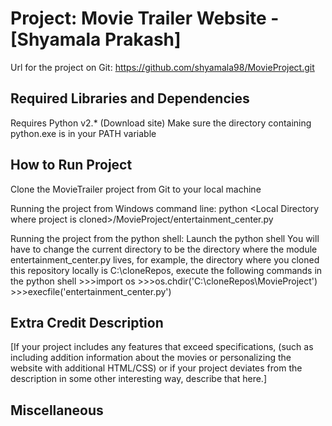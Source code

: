 Project: Movie Trailer Website  - [Shyamala Prakash]
================================
Url for the project on Git: https://github.com/shyamala98/MovieProject.git

Required Libraries and Dependencies
-----------------------------------
Requires Python v2.* (Download site)
Make sure the directory containing python.exe is in your PATH variable

How to Run Project
------------------
Clone the MovieTrailer project from Git to your local machine

Running the project from Windows command line:
python \<Local Directory where project is cloned\>/MovieProject/entertainment_center.py

Running the project from the python shell:
Launch the python shell 
You will have to change the current directory to be the directory where the module entertainment_center.py lives, for example, the directory where you cloned 
this repository locally is C:\cloneRepos, execute the following commands in the python shell
\>\>\>import os
\>\>\>os.chdir('C:\cloneRepos\MovieProject')
\>\>\>execfile('entertainment_center.py')

Extra Credit Description
------------------------
[If your project includes any features that exceed specifications, (such as including addition information about the movies or personalizing the website with additional HTML/CSS) or if your project deviates from the description in some other interesting way, describe that here.]


Miscellaneous
-------------